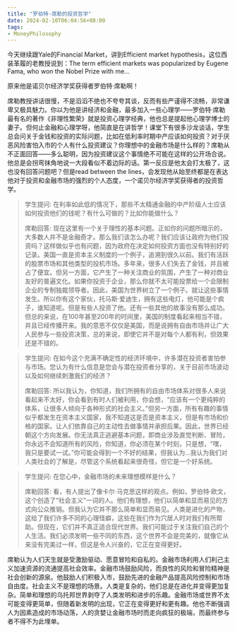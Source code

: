 ```yaml
---
title: "罗伯特·席勒的投资哲学"
date: 2024-02-10T06:04:56+08:00
tags:
- MoneyPhilosophy
---
```


今天继续跟Yale的Financial Market，讲到Efficient market hypothesis，这位西装革履的老教授说到：The term efficient markets was popularized by Eugene Fama, who won the Nobel Prize with me...

原来他是诺贝尔经济学奖获得者罗伯特·席勒啊！

席勒教授讲话很慢，不是滔滔不绝也不夸夸其谈，反而有些严谨得不流畅，非常谦卑又极具魅力。你以为他是讲经济和金融，最多加入一些心理学——罗伯特·席勒最有名的著作《非理性繁荣》就是投资心理学经典，他也总是提起他心理学博士的妻子。但何止金融和心理学呀，他简直是在讲哲学！课堂下有很多沙龙谈话，学生总会问关于金钱和投资的实际问题，比如在低利率时期中产应该如何投资？对于厌恶风险害怕入市的个人有什么投资建议？你理想中的金融市场是什么样的？席勒从不正面回答——多么聪明，因为投资建议这个事情绝不可能在这样的公开场合说。他总是会拐弯抹角地说一大段看似不着边际的话。第一反应是他太会打太极了，这也没有回答问题吧？但是read between the lines，会发现他从始至终都是在表达他对于投资和金融市场的强烈的个人态度，一个诺贝尔经济学奖获得者的投资哲学。

> 学生提问: 在利率如此低的情况下，那些不太精通金融的中产阶级人士应该如何投资他们的钱呢？有什么可做的？比如你能做什么？
>
> 席勒回答: 现在这里有一个关于理性的基本问题。正如你的问题所暗示的，大多数人并不是金融奇才。那么我们该怎么办呢？我们应该让政府为他们投资吗？这样做似乎也有问题，因为政府在决定如何投资方面也没有特别好的记录。美国一直是资本主义制度的一个例子，追溯到很久以前。我们有活跃的股票市场和其他类型的投机市场。多年来，很多人们失去了金钱，并且被占了便宜。但另一方面，它产生了一种关注商业的氛围，产生了一种对商业友好的普遍文化。如果你投资于企业，那么你就不太可能投票给一个会限制企业的专制独裁领导者。因此，美国为世界树立了一个例子。就让这些事情发生。所以你有这个家伙，托马斯·爱迪生，拥有这些电灯，他可能是个疯子，谁知道呢。但是有些人投资了他。还有一些其他的故事没有那么成功。但总的来说，在100年甚至200年的时间里，美国的制度看起来相当不错，并且已经传播开来。我的意思不仅仅是美国，而是说拥有自由市场并让广大人民参与一些投资决策，总的来说，即使它并不是对每个人都有利，但效果还是不错的。

> 学生提问: 在如今这个充满不确定性的经济环境中，许多潜在投资者害怕参与市场。您认为有什么信息是您会与潜在投资者分享的，关于目前市场波动以及如何继续刺激我们的经济？
> 
> 席勒回答: 所以我认为，你知道，我们所拥有的自由市场体系对很多人来说看起来不太好，你会看到有时人们被利用，你会想，“应该有一个更纯粹的体系，让很多人倾向于各种形式的社会主义。”但另一方面，所有有趣的事情似乎都发生在资本主义国家，我不知道这是否是资本主义，但是有市场和价格的国家。让人们依靠自己的主动性去做事情并承担后果。因此，世界已经朝这个方向发展。你无法真正逃避基本问题，即商业涉及直觉判断、冒险，你永远不会知道所有的风险，你知道，你必须在某个时刻，只是想，“嘿，我只是要试一试。”你可能会得到一个不好的结果，但我认为...我认为我们对人类社会的了解是，尽管这个系统看起来很奇怪，但它是一个好系统。

> 学生提问: 在您心中，金融市场的未来理想模样是什么？
>
> 席勒回答: 看，有人提出了像卡尔·马克思这样的观点。例如，罗伯特·欧文，这个创造了“社会主义”一词的人。他们有理想，他们以简单和显而易见的方式向公众推销。但我认为它并不那么简单和显而易见。人类是进化的产物，这给了我们许多不同的心理怪癖，这些在我们作为穴居人时对我们有所帮助。但现在，它们并不真正适合现代世界。我们可能过于关注我们自己的个人生活。我们必须发明一些不同的东西，这个世界不会是完美的，就像它从来没有完美过一样，但这是令人兴奋的，它正在变得更好。

席勒认为人们天生就是受激励驱动、愿意冒险和自私的。金融市场利用人们利己主义加速资源的流通提高社会效率。金融市场鼓励风险，而良性的风险和冒险精神是社会创新的源泉。他鼓励人们积极入市，鼓励先进的金融产品提高风险控制和市场自由度。社会主义不是理想的场景。人类是复杂的，他们总是在进化并变得更加复杂。简单和理想的乌托邦世界剥夺了人类发明和进步的乐趣。金融市场或世界不太可能变得更简单，但随着新发明的出现，它正在变得更好和更有趣。他也不断强调人为因素造成的市场动荡，人的贪婪让金融市场时而走向疯狂的极端，而最终参与者不得不为此埋单。

